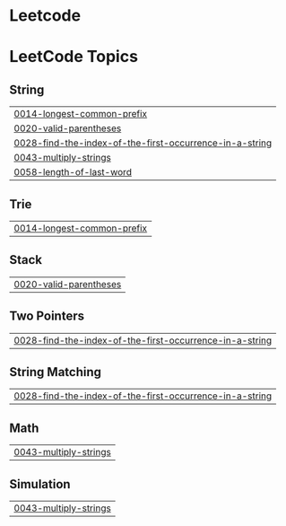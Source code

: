 # Leetcode
<!---LeetCode Topics Start-->
# LeetCode Topics
## String
|  |
| ------- |
| [0014-longest-common-prefix](https://github.com/vennela343/Leetcode/tree/master/0014-longest-common-prefix) |
| [0020-valid-parentheses](https://github.com/vennela343/Leetcode/tree/master/0020-valid-parentheses) |
| [0028-find-the-index-of-the-first-occurrence-in-a-string](https://github.com/vennela343/Leetcode/tree/master/0028-find-the-index-of-the-first-occurrence-in-a-string) |
| [0043-multiply-strings](https://github.com/vennela343/Leetcode/tree/master/0043-multiply-strings) |
| [0058-length-of-last-word](https://github.com/vennela343/Leetcode/tree/master/0058-length-of-last-word) |
## Trie
|  |
| ------- |
| [0014-longest-common-prefix](https://github.com/vennela343/Leetcode/tree/master/0014-longest-common-prefix) |
## Stack
|  |
| ------- |
| [0020-valid-parentheses](https://github.com/vennela343/Leetcode/tree/master/0020-valid-parentheses) |
## Two Pointers
|  |
| ------- |
| [0028-find-the-index-of-the-first-occurrence-in-a-string](https://github.com/vennela343/Leetcode/tree/master/0028-find-the-index-of-the-first-occurrence-in-a-string) |
## String Matching
|  |
| ------- |
| [0028-find-the-index-of-the-first-occurrence-in-a-string](https://github.com/vennela343/Leetcode/tree/master/0028-find-the-index-of-the-first-occurrence-in-a-string) |
## Math
|  |
| ------- |
| [0043-multiply-strings](https://github.com/vennela343/Leetcode/tree/master/0043-multiply-strings) |
## Simulation
|  |
| ------- |
| [0043-multiply-strings](https://github.com/vennela343/Leetcode/tree/master/0043-multiply-strings) |
<!---LeetCode Topics End-->
